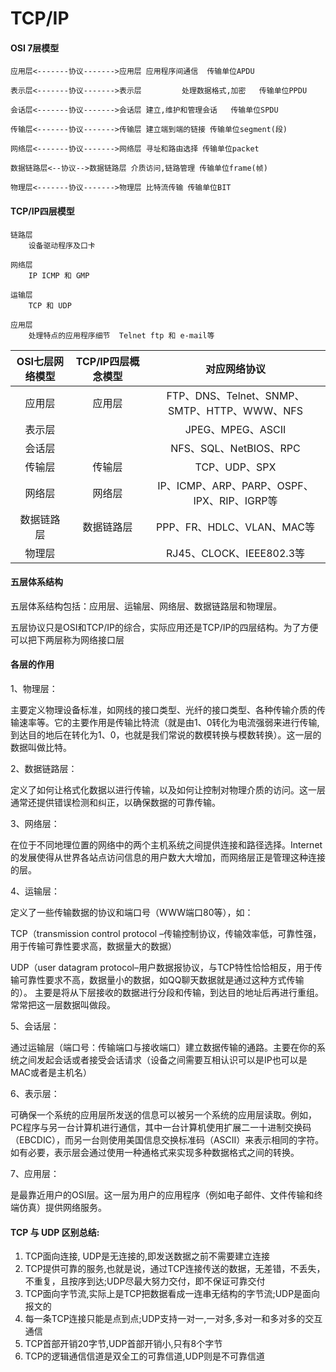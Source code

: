 # TCP/IP


#### OSI 7层模型
```
应用层<-------协议------->应用层 应用程序间通信  传输单位APDU

表示层<-------协议------->表示层         处理数据格式,加密   传输单位PPDU

会话层<-------协议------->会话层 建立,维护和管理会话   传输单位SPDU

传输层<-------协议------->传输层 建立端到端的链接 传输单位segment(段)

网络层<-------协议------->网络层 寻址和路由选择 传输单位packet

数据链路层<--协议-->数据链路层 介质访问,链路管理 传输单位frame(帧)

物理层<-------协议------->物理层 比特流传输 传输单位BIT
```


#### TCP/IP四层模型

```
链路层
    设备驱动程序及口卡

网络层
    IP ICMP 和 GMP

运输层 
    TCP 和 UDP

应用层 
    处理特点的应用程序细节  Telnet ftp 和 e-mail等
```


| OSI七层网络模型 | TCP/IP四层概念模型 | 对应网络协议 |
| :---: | :---: | :---: |
| 应用层 | 应用层 | FTP、DNS、Telnet、SNMP、SMTP、HTTP、WWW、NFS |
| 表示层 |  | JPEG、MPEG、ASCII |
| 会话层 | | NFS、SQL、NetBIOS、RPC|
| 传输层 | 传输层 | TCP、UDP、SPX |
| 网络层 | 网络层 | IP、ICMP、ARP、PARP、OSPF、IPX、RIP、IGRP等 |
| 数据链路层 | 数据链路层 | PPP、FR、HDLC、VLAN、MAC等 |
| 物理层 |  | RJ45、CLOCK、IEEE802.3等 |

#### 五层体系结构

五层体系结构包括：应用层、运输层、网络层、数据链路层和物理层。 

五层协议只是OSI和TCP/IP的综合，实际应用还是TCP/IP的四层结构。为了方便可以把下两层称为网络接口层


#### 各层的作用
1、物理层：

主要定义物理设备标准，如网线的接口类型、光纤的接口类型、各种传输介质的传输速率等。它的主要作用是传输比特流（就是由1、0转化为电流强弱来进行传输,到达目的地后在转化为1、0，也就是我们常说的数模转换与模数转换）。这一层的数据叫做比特。 　　

2、数据链路层：

定义了如何让格式化数据以进行传输，以及如何让控制对物理介质的访问。这一层通常还提供错误检测和纠正，以确保数据的可靠传输。 　　

3、网络层：

在位于不同地理位置的网络中的两个主机系统之间提供连接和路径选择。Internet的发展使得从世界各站点访问信息的用户数大大增加，而网络层正是管理这种连接的层。 　　

4、运输层：

定义了一些传输数据的协议和端口号（WWW端口80等），如： 

TCP（transmission control protocol –传输控制协议，传输效率低，可靠性强，用于传输可靠性要求高，数据量大的数据） 

UDP（user datagram protocol–用户数据报协议，与TCP特性恰恰相反，用于传输可靠性要求不高，数据量小的数据，如QQ聊天数据就是通过这种方式传输的）。 主要是将从下层接收的数据进行分段和传输，到达目的地址后再进行重组。常常把这一层数据叫做段。 　　

5、会话层：

通过运输层（端口号：传输端口与接收端口）建立数据传输的通路。主要在你的系统之间发起会话或者接受会话请求（设备之间需要互相认识可以是IP也可以是MAC或者是主机名） 　　

6、表示层：

可确保一个系统的应用层所发送的信息可以被另一个系统的应用层读取。例如，PC程序与另一台计算机进行通信，其中一台计算机使用扩展二一十进制交换码（EBCDIC），而另一台则使用美国信息交换标准码（ASCII）来表示相同的字符。如有必要，表示层会通过使用一种通格式来实现多种数据格式之间的转换。 　　

7、应用层：

是最靠近用户的OSI层。这一层为用户的应用程序（例如电子邮件、文件传输和终端仿真）提供网络服务。


#### TCP 与 UDP 区别总结:
1. TCP面向连接, UDP是无连接的,即发送数据之前不需要建立连接
2. TCP提供可靠的服务,也就是说，通过TCP连接传送的数据，无差错，不丢失，不重复，且按序到达;UDP尽最大努力交付，即不保证可靠交付
3. TCP面向字节流,实际上是TCP把数据看成一连串无结构的字节流;UDP是面向报文的
4. 每一条TCP连接只能是点到点;UDP支持一对一,一对多,多对一和多对多的交互通信
5. TCP首部开销20字节,UDP首部开销小,只有8个字节
6. TCP的逻辑通信信道是双全工的可靠信道,UDP则是不可靠信道